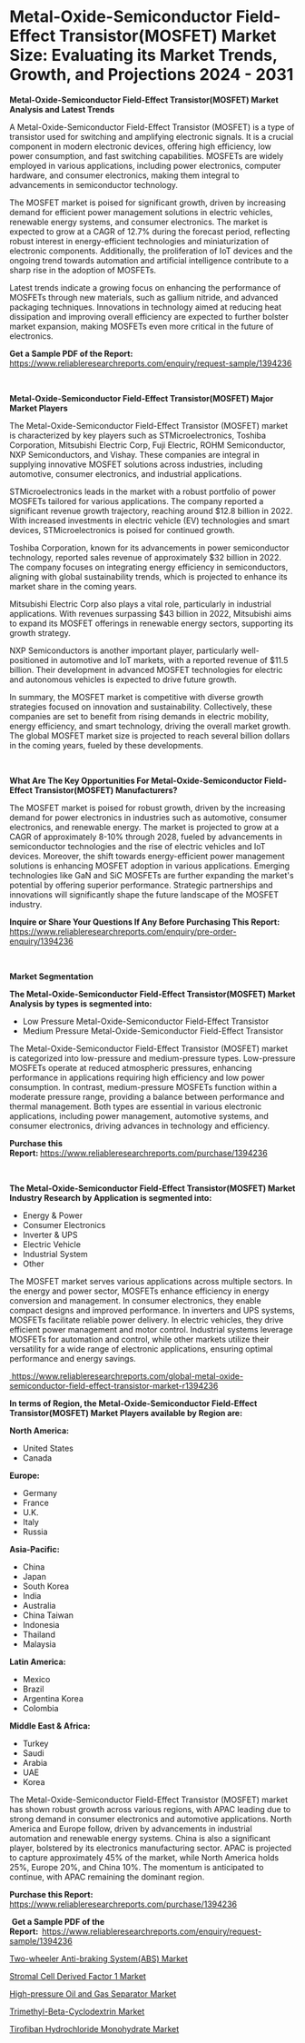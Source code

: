 <p><h1>Metal-Oxide-Semiconductor Field-Effect Transistor(MOSFET) Market Size: Evaluating its Market Trends, Growth, and Projections 2024 - 2031</h1></p><p><strong>Metal-Oxide-Semiconductor Field-Effect Transistor(MOSFET) Market Analysis and Latest Trends</strong></p>
<p><p>A Metal-Oxide-Semiconductor Field-Effect Transistor (MOSFET) is a type of transistor used for switching and amplifying electronic signals. It is a crucial component in modern electronic devices, offering high efficiency, low power consumption, and fast switching capabilities. MOSFETs are widely employed in various applications, including power electronics, computer hardware, and consumer electronics, making them integral to advancements in semiconductor technology.</p><p>The MOSFET market is poised for significant growth, driven by increasing demand for efficient power management solutions in electric vehicles, renewable energy systems, and consumer electronics. The market is expected to grow at a CAGR of 12.7% during the forecast period, reflecting robust interest in energy-efficient technologies and miniaturization of electronic components. Additionally, the proliferation of IoT devices and the ongoing trend towards automation and artificial intelligence contribute to a sharp rise in the adoption of MOSFETs.</p><p>Latest trends indicate a growing focus on enhancing the performance of MOSFETs through new materials, such as gallium nitride, and advanced packaging techniques. Innovations in technology aimed at reducing heat dissipation and improving overall efficiency are expected to further bolster market expansion, making MOSFETs even more critical in the future of electronics.</p></p>
<p><strong>Get a Sample PDF of the Report:&nbsp;</strong> <a href="https://www.reliableresearchreports.com/enquiry/request-sample/1394236">https://www.reliableresearchreports.com/enquiry/request-sample/1394236</a></p>
<p>&nbsp;</p>
<p><strong>Metal-Oxide-Semiconductor Field-Effect Transistor(MOSFET) Major Market Players</strong></p>
<p><p>The Metal-Oxide-Semiconductor Field-Effect Transistor (MOSFET) market is characterized by key players such as STMicroelectronics, Toshiba Corporation, Mitsubishi Electric Corp, Fuji Electric, ROHM Semiconductor, NXP Semiconductors, and Vishay. These companies are integral in supplying innovative MOSFET solutions across industries, including automotive, consumer electronics, and industrial applications.</p><p>STMicroelectronics leads in the market with a robust portfolio of power MOSFETs tailored for various applications. The company reported a significant revenue growth trajectory, reaching around $12.8 billion in 2022. With increased investments in electric vehicle (EV) technologies and smart devices, STMicroelectronics is poised for continued growth.</p><p>Toshiba Corporation, known for its advancements in power semiconductor technology, reported sales revenue of approximately $32 billion in 2022. The company focuses on integrating energy efficiency in semiconductors, aligning with global sustainability trends, which is projected to enhance its market share in the coming years.</p><p>Mitsubishi Electric Corp also plays a vital role, particularly in industrial applications. With revenues surpassing $43 billion in 2022, Mitsubishi aims to expand its MOSFET offerings in renewable energy sectors, supporting its growth strategy.</p><p>NXP Semiconductors is another important player, particularly well-positioned in automotive and IoT markets, with a reported revenue of $11.5 billion. Their development in advanced MOSFET technologies for electric and autonomous vehicles is expected to drive future growth.</p><p>In summary, the MOSFET market is competitive with diverse growth strategies focused on innovation and sustainability. Collectively, these companies are set to benefit from rising demands in electric mobility, energy efficiency, and smart technology, driving the overall market growth. The global MOSFET market size is projected to reach several billion dollars in the coming years, fueled by these developments.</p></p>
<p>&nbsp;</p>
<p><strong>What Are The Key Opportunities For Metal-Oxide-Semiconductor Field-Effect Transistor(MOSFET) Manufacturers?</strong></p>
<p><p>The MOSFET market is poised for robust growth, driven by the increasing demand for power electronics in industries such as automotive, consumer electronics, and renewable energy. The market is projected to grow at a CAGR of approximately 8-10% through 2028, fueled by advancements in semiconductor technologies and the rise of electric vehicles and IoT devices. Moreover, the shift towards energy-efficient power management solutions is enhancing MOSFET adoption in various applications. Emerging technologies like GaN and SiC MOSFETs are further expanding the market's potential by offering superior performance. Strategic partnerships and innovations will significantly shape the future landscape of the MOSFET industry.</p></p>
<p><strong>Inquire or Share Your Questions If Any Before Purchasing This Report:</strong> <a href="https://www.reliableresearchreports.com/enquiry/pre-order-enquiry/1394236">https://www.reliableresearchreports.com/enquiry/pre-order-enquiry/1394236</a></p>
<p>&nbsp;</p>
<p><strong>Market Segmentation</strong></p>
<p><strong>The Metal-Oxide-Semiconductor Field-Effect Transistor(MOSFET) Market Analysis by types is segmented into:</strong></p>
<p><ul><li>Low Pressure Metal-Oxide-Semiconductor Field-Effect Transistor</li><li>Medium Pressure Metal-Oxide-Semiconductor Field-Effect Transistor</li></ul></p>
<p><p>The Metal-Oxide-Semiconductor Field-Effect Transistor (MOSFET) market is categorized into low-pressure and medium-pressure types. Low-pressure MOSFETs operate at reduced atmospheric pressures, enhancing performance in applications requiring high efficiency and low power consumption. In contrast, medium-pressure MOSFETs function within a moderate pressure range, providing a balance between performance and thermal management. Both types are essential in various electronic applications, including power management, automotive systems, and consumer electronics, driving advances in technology and efficiency.</p></p>
<p><strong>Purchase this Report:&nbsp;</strong><a href="https://www.reliableresearchreports.com/purchase/1394236">https://www.reliableresearchreports.com/purchase/1394236</a></p>
<p>&nbsp;</p>
<p><strong>The Metal-Oxide-Semiconductor Field-Effect Transistor(MOSFET) Market Industry Research by Application is segmented into:</strong></p>
<p><ul><li>Energy & Power</li><li>Consumer Electronics</li><li>Inverter & UPS</li><li>Electric Vehicle</li><li>Industrial System</li><li>Other</li></ul></p>
<p><p>The MOSFET market serves various applications across multiple sectors. In the energy and power sector, MOSFETs enhance efficiency in energy conversion and management. In consumer electronics, they enable compact designs and improved performance. In inverters and UPS systems, MOSFETs facilitate reliable power delivery. In electric vehicles, they drive efficient power management and motor control. Industrial systems leverage MOSFETs for automation and control, while other markets utilize their versatility for a wide range of electronic applications, ensuring optimal performance and energy savings.</p></p>
<p><a href="https://www.reliableresearchreports.com/global-metal-oxide-semiconductor-field-effect-transistor-market-r1394236">&nbsp;https://www.reliableresearchreports.com/global-metal-oxide-semiconductor-field-effect-transistor-market-r1394236</a></p>
<p><strong>In terms of Region, the Metal-Oxide-Semiconductor Field-Effect Transistor(MOSFET) Market Players available by Region are:</strong></p>
<p>
    <p> <strong> North America: </strong>
        <ul>
            <li>United States</li>
            <li>Canada</li>
        </ul>
        </p> 
    <p> <strong> Europe: </strong>
        <ul>
            <li>Germany</li>
            <li>France</li>
            <li>U.K.</li>
            <li>Italy</li>
            <li>Russia</li>
        </ul>
        </p> 
    <p> <strong> Asia-Pacific: </strong>
        <ul>
            <li>China</li>
            <li>Japan</li>
            <li>South Korea</li>
            <li>India</li>
            <li>Australia</li>
            <li>China Taiwan</li>
            <li>Indonesia</li>
            <li>Thailand</li>
            <li>Malaysia</li>
        </ul>
        </p> 
    <p> <strong> Latin America: </strong>
        <ul>
            <li>Mexico</li>
            <li>Brazil</li>
            <li>Argentina Korea</li>
            <li>Colombia</li>
        </ul>
        </p> 
    <p> <strong> Middle East & Africa: </strong>
        <ul>
            <li>Turkey</li>
            <li>Saudi</li>
            <li>Arabia</li>
            <li>UAE</li>
            <li>Korea</li>
        </ul>
    </p>
    </p>
<p><p>The Metal-Oxide-Semiconductor Field-Effect Transistor (MOSFET) market has shown robust growth across various regions, with APAC leading due to strong demand in consumer electronics and automotive applications. North America and Europe follow, driven by advancements in industrial automation and renewable energy systems. China is also a significant player, bolstered by its electronics manufacturing sector. APAC is projected to capture approximately 45% of the market, while North America holds 25%, Europe 20%, and China 10%. The momentum is anticipated to continue, with APAC remaining the dominant region.</p></p>
<p><strong>Purchase this Report: </strong><a href="https://www.reliableresearchreports.com/purchase/1394236">https://www.reliableresearchreports.com/purchase/1394236</a></p>
<p>&nbsp;<strong>Get a Sample PDF of the Report:&nbsp;&nbsp;</strong><a href="https://www.reliableresearchreports.com/enquiry/request-sample/1394236">https://www.reliableresearchreports.com/enquiry/request-sample/1394236</a></p>
<p><strong></strong></p>
<p><p><a href="https://github.com/SamiaHussain82/Market-Research-Report-List-1/blob/main/two-wheeler-anti-braking-systemabs-market.md">Two-wheeler Anti-braking System(ABS) Market</a></p><p><a href="https://www.linkedin.com/pulse/stromal-cell-derived-factor-1-industry-forecast-market-pbrhf?trackingId=T0KNsyZoQgW2vQLQJOJCYA%3D%3D">Stromal Cell Derived Factor 1 Market</a></p><p><a href="https://github.com/joannesouthgate/Market-Research-Report-List-5/blob/main/high-pressure-oil-and-gas-separator-market.md">High-pressure Oil and Gas Separator Market</a></p><p><a href="https://issuu.com/reportprime-2/docs/trimethyl-beta-cyclodextrin-market-_4d9802033dde3a">Trimethyl-Beta-Cyclodextrin Market</a></p><p><a href="https://issuu.com/reportprime-2/docs/tirofiban-hydrochloride-monohydrate_5b97034ce7df23">Tirofiban Hydrochloride Monohydrate Market</a></p></p>